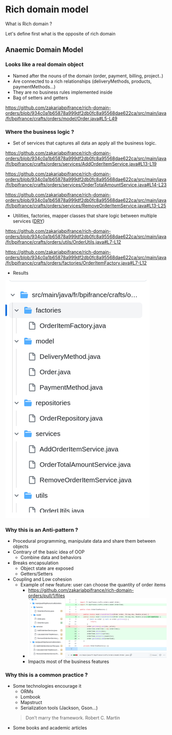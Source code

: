 # Rich domain model

What is Rich domain ? 

Let's define first what is the opposite of rich domain

## Anaemic Domain Model

### Looks like a real domain object

  - Named after the nouns of the domain (order, payment, billing, project..)
  - Are connected to a rich relationships (deliveryMethods, products, paymentMethods...)
  - They are no business rules implemented inside
  - Bag of setters and getters 
  
https://github.com/zakariabpifrance/rich-domain-orders/blob/934c0a1b65878a999df2db0fc8a95568dae622ca/src/main/java/fr/bpifrance/crafts/orders/model/Order.java#L5-L49

### Where the business logic ?

  - Set of services that captures all data an apply all the business logic.

https://github.com/zakariabpifrance/rich-domain-orders/blob/934c0a1b65878a999df2db0fc8a95568dae622ca/src/main/java/fr/bpifrance/crafts/orders/services/AddOrderItemService.java#L13-L19

https://github.com/zakariabpifrance/rich-domain-orders/blob/934c0a1b65878a999df2db0fc8a95568dae622ca/src/main/java/fr/bpifrance/crafts/orders/services/OrderTotalAmountService.java#L14-L23

https://github.com/zakariabpifrance/rich-domain-orders/blob/934c0a1b65878a999df2db0fc8a95568dae622ca/src/main/java/fr/bpifrance/crafts/orders/services/RemoveOrderItemService.java#L13-L25

  - Utilities, factories, mapper classes that share logic between multiple services ([DRY](https://almostengineer.medium.com/dry-principle-of-software-development-common-mistake-15510cfea53e]))

https://github.com/zakariabpifrance/rich-domain-orders/blob/934c0a1b65878a999df2db0fc8a95568dae622ca/src/main/java/fr/bpifrance/crafts/orders/utils/OrderUtils.java#L7-L12

https://github.com/zakariabpifrance/rich-domain-orders/blob/934c0a1b65878a999df2db0fc8a95568dae622ca/src/main/java/fr/bpifrance/crafts/orders/factories/OrderItemFactory.java#L7-L12
  
  - Results

![img.png](docs/assets/multi-layers.png)

### Why this is an Anti-pattern ?

  - Procedural programming, manipulate data and share them between objects
  - Contrary of the basic idea of OOP
    - Combine data and behaviors
  - Breaks encapsulation
    - Object state are exposed
    - Getters/Setters
  - Coupling and Low cohesion
    - Example of new feature: user can choose the quantity of order items
      - https://github.com/zakariabpifrance/rich-domain-orders/pull/1/files
      - ![img.png](docs/assets/coupling_low_cohesion.png)
      - Impacts most of the business features

### Why this is a common practice ?

  - Some technologies encourage it
    - ORMs
    - Lombook
    - Mapstruct
    - Serialization tools (Jackson, Gson...)
    > Don’t marry the framework. Robert C. Martin
  - Some books and academic articles





  


